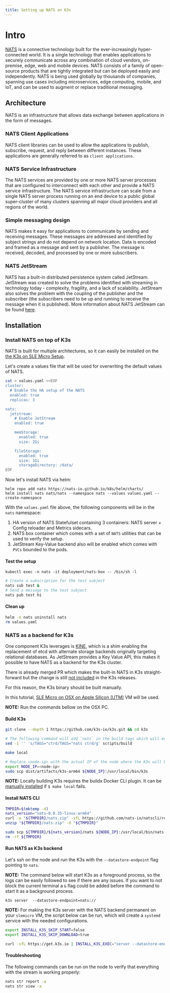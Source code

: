 ```yaml
---
title: Setting up NATS on K3s
---
```


# Intro
[NATS](https://nats.io/) is a connective technology built for the ever-increasingly hyper-connected world. It is a single technology that enables applications to securely communicate across any combination of cloud vendors, on-premise, edge, web and mobile devices. NATS consists of a family of open-source products that are tightly integrated but can be deployed easily and independently. NATS is being used globally by thousands of companies, spanning use cases including microservices, edge computing, mobile, and IoT, and can be used to augment or replace traditional messaging.

## Architecture
NATS is an infrastructure that allows data exchange between applications in the form of messages.

### NATS Client Applications
NATS client libraries can be used to allow the applications to publish, subscribe, request, and reply between different instances.
These applications are generally referred to as `client applications`.

### NATS Service Infrastructure
The NATS services are provided by one or more NATS server processes that are configured to interconnect with each other and provide a NATS service infrastructure. The NATS service infrastructure can scale from a single NATS server process running on an end device to a public global super-cluster of many clusters spanning all major cloud providers and all regions of the world.

### Simple messaging design
NATS makes it easy for applications to communicate by sending and receiving messages. These messages are addressed and identified by subject strings and do not depend on network location.
Data is encoded and framed as a message and sent by a publisher. The message is received, decoded, and processed by one or more subscribers.

### NATS JetStream
NATS has a built-in distributed persistence system called JetStream.
JetStream was created to solve the problems identified with streaming in technology today - complexity, fragility, and a lack of scalability. JetStream also solves the problem with the coupling of the publisher and the subscriber (the subscribers need to be up and running to receive the message when it is published).
More information about NATS JetStream can be found [here](https://docs.nats.io/nats-concepts/jetstream).

## Installation

### Install NATS on top of K3s
NATS is built for multiple architectures, so it can easily be installed on the [the K3s on SLE Micro Setup](https://suse-edge.github.io/docs/quickstart/k3s-on-slemicro).

Let's create a values file that will be used for overwriting the default values of NATS.

```sh
cat > values.yaml <<EOF
cluster:
  # Enable the HA setup of the NATS
  enabled: true
  replicas: 3

nats:
  jetstream:
    # Enable JetStream
    enabled: true

    memStorage:
      enabled: true
      size: 2Gi

    fileStorage:
      enabled: true
      size: 1Gi
      storageDirectory: /data/
EOF
```

Now let's install NATS via helm:

```shell
helm repo add nats https://nats-io.github.io/k8s/helm/charts/
helm install nats nats/nats --namespace nats --values values.yaml --create-namespace
```

With the `values.yaml` file above, the following components will be in the `nats` namespace:

1. HA version of NATS Statefulset containing 3 containers: NATS server + Config reloader and Metrics sidecars.
2. NATS box container which comes with a set of `NATS` utilities that can be used to verify the setup.
3. JetStream Key-Value backend also will be enabled which comes with `PVCs` bounded to the pods.

#### Test the setup
`kubectl exec -n nats -it deployment/nats-box -- /bin/sh -l`

```sh
# Create a subscription for the test subject
nats sub test &
# Send a message to the test subject
nats pub test hi
```

#### Clean up

```sh
helm -n nats uninstall nats
rm values.yaml
```

### NATS as a backend for K3s
One component K3s leverages is [KINE](https://github.com/k3s-io/kine), which is a shim enabling the replacement of etcd with alternate storage backends originally targeting relational databases.
As JetStream provides a Key Value API, this makes it possible to have NATS as a backend for the K3s cluster.

There is already merged PR which makes the built-in NATS in K3s straight-forward but the change is still [not included](https://github.com/k3s-io/k3s/issues/7410#issue-1692989394) in the K3s releases.

For this reason, the K3s binary should be built manually.

In this tutorial, [SLE Micro on OSX on Apple Silicon (UTM)](https://suse-edge.github.io/docs/quickstart/slemicro-utm-aarch64) VM will be used.

**NOTE:** Run the commands bellow on the OSX PC.

#### Build K3s

```sh
git clone --depth 1 https://github.com/k3s-io/k3s.git && cd k3s

# The following command will add `nats` in the build tags which will enable the NATS built-in feature in K3s
sed -i '' 's/TAGS="ctrd/TAGS="nats ctrd/g' scripts/build

make local

# Replace <node-ip> with the actual IP of the node where the K3s will be started
export NODE_IP=<node-ip>
sudo scp dist/artifacts/k3s-arm64 ${NODE_IP}:/usr/local/bin/k3s
```

**NOTE:** Locally building K3s requires the buildx Docker CLI plugin.
It can be [manually installed](https://github.com/docker/buildx#manual-download) if `$ make local` fails.

#### Install NATS CLI

```sh
TMPDIR=$(mktemp -d)
nats_version="nats-0.0.35-linux-arm64"
curl -o "${TMPDIR}/nats.zip" -sfL https://github.com/nats-io/natscli/releases/download/v0.0.35/${nats_version}.zip
unzip "${TMPDIR}/nats.zip" -d "${TMPDIR}"

sudo scp ${TMPDIR}/${nats_version}/nats ${NODE_IP}:/usr/local/bin/nats
rm -rf ${TMPDIR}
```

#### Run NATS as K3s backend

Let's ssh on the node and run the K3s with the `--datastore-endpoint` flag pointing to `nats`.

**NOTE:** The command below will start K3s as a foreground process, so the logs can be easily followed to see if there are any issues.
If you want to not block the current terminal a `&` flag could be added before the command to start it as a background process.

`k3s server  --datastore-endpoint=nats://`

**NOTE:** For making the K3s server with the NATS backend permanent on your `slemicro` VM, the script below can be run, which will create a `systemd` service with the needed configurations.

```sh
export INSTALL_K3S_SKIP_START=false
export INSTALL_K3S_SKIP_DOWNLOAD=true

curl -sfL https://get.k3s.io | INSTALL_K3S_EXEC="server --datastore-endpoint=nats://"  sh -
```

#### Troubleshooting

The following commands can be run on the node to verify that everything with the stream is working properly:

```sh
nats str report -a
nats str view -a
```
